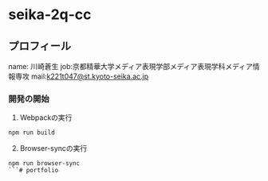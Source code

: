 # seika-2q-cc

## プロフィール
name: 川崎蒼生
job:京都精華大学メディア表現学部メディア表現学科メディア情報専攻
mail:k221t047@st.kyoto-seika.ac.jp





### 開発の開始

1. Webpackの実行

```
npm run build
```

2. Browser-syncの実行

```
npm run browser-sync
```# portfolio
